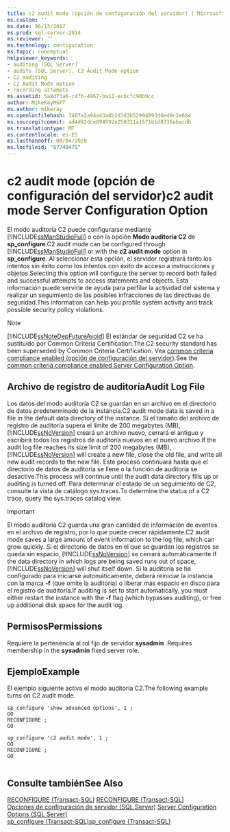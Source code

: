 ```yaml
---
title: c2 audit mode (opción de configuración del servidor) | Microsoft Docs
ms.custom: ''
ms.date: 06/13/2017
ms.prod: sql-server-2014
ms.reviewer: ''
ms.technology: configuration
ms.topic: conceptual
helpviewer_keywords:
- auditing [SQL Server]
- audits [SQL Server], C2 Audit Mode option
- C2 auditing
- C2 Audit Mode option
- recording attempts
ms.assetid: 5a8d73a6-c4f6-4967-ba11-ecbcfc90b9cc
author: MikeRayMSFT
ms.author: mikeray
ms.openlocfilehash: 3407a2a94a43adb2d3d3b52994093d6ed0c2e684
ms.sourcegitcommit: ad4d92dce894592a259721a1571b1d8736abacdb
ms.translationtype: MT
ms.contentlocale: es-ES
ms.lasthandoff: 08/04/2020
ms.locfileid: "87749475"
---
```

# <a name="c2-audit-mode-server-configuration-option"></a><span data-ttu-id="c95da-102">c2 audit mode (opción de configuración del servidor)</span><span class="sxs-lookup"><span data-stu-id="c95da-102">c2 audit mode Server Configuration Option</span></span>
  <span data-ttu-id="c95da-103">El modo auditoría C2 puede configurarse mediante [!INCLUDE[ssManStudioFull](../../includes/ssmanstudiofull-md.md)] o con la opción **Modo auditoría C2** de **sp_configure**.</span><span class="sxs-lookup"><span data-stu-id="c95da-103">C2 audit mode can be configured through [!INCLUDE[ssManStudioFull](../../includes/ssmanstudiofull-md.md)] or with the **c2 audit mode** option in **sp_configure**.</span></span> <span data-ttu-id="c95da-104">Al seleccionar esta opción, el servidor registrará tanto los intentos sin éxito como los intentos con éxito de acceso a instrucciones y objetos.</span><span class="sxs-lookup"><span data-stu-id="c95da-104">Selecting this option will configure the server to record both failed and successful attempts to access statements and objects.</span></span> <span data-ttu-id="c95da-105">Esta información puede servirle de ayuda para perfilar la actividad del sistema y realizar un seguimiento de las posibles infracciones de las directivas de seguridad.</span><span class="sxs-lookup"><span data-stu-id="c95da-105">This information can help you profile system activity and track possible security policy violations.</span></span>  
  
> [!NOTE]  
>  [!INCLUDE[ssNoteDepFutureAvoid](../../includes/ssnotedepfutureavoid-md.md)] <span data-ttu-id="c95da-106">El estándar de seguridad C2 se ha sustituido por Common Criteria Certification.</span><span class="sxs-lookup"><span data-stu-id="c95da-106">The C2 security standard has been superseded by Common Criteria Certification.</span></span> <span data-ttu-id="c95da-107">Vea [common criteria compliance enabled (opción de configuración del servidor)](common-criteria-compliance-enabled-server-configuration-option.md).</span><span class="sxs-lookup"><span data-stu-id="c95da-107">See the [common criteria compliance enabled Server Configuration Option](common-criteria-compliance-enabled-server-configuration-option.md).</span></span>  
  
## <a name="audit-log-file"></a><span data-ttu-id="c95da-108">Archivo de registro de auditoría</span><span class="sxs-lookup"><span data-stu-id="c95da-108">Audit Log File</span></span>  
 <span data-ttu-id="c95da-109">Los datos del modo auditoría C2 se guardan en un archivo en el directorio de datos predeterminado de la instancia.</span><span class="sxs-lookup"><span data-stu-id="c95da-109">C2 audit mode data is saved in a file in the default data directory of the instance.</span></span> <span data-ttu-id="c95da-110">Si el tamaño del archivo de registro de auditoría supera el límite de 200 megabytes (MB), [!INCLUDE[ssNoVersion](../../includes/ssnoversion-md.md)] creará un archivo nuevo, cerrará el antiguo y escribirá todos los registros de auditoría nuevos en el nuevo archivo.</span><span class="sxs-lookup"><span data-stu-id="c95da-110">If the audit log file reaches its size limit of 200 megabytes (MB), [!INCLUDE[ssNoVersion](../../includes/ssnoversion-md.md)] will create a new file, close the old file, and write all new audit records to the new file.</span></span> <span data-ttu-id="c95da-111">Este proceso continuará hasta que el directorio de datos de auditoría se llene o la función de auditoría se desactive.</span><span class="sxs-lookup"><span data-stu-id="c95da-111">This process will continue until the audit data directory fills up or auditing is turned off.</span></span> <span data-ttu-id="c95da-112">Para determinar el estado de un seguimiento de C2, consulte la vista de catálogo sys.traces.</span><span class="sxs-lookup"><span data-stu-id="c95da-112">To determine the status of a C2 trace, query the sys.traces catalog view.</span></span>  
  
> [!IMPORTANT]  
>  <span data-ttu-id="c95da-113">El modo auditoría C2 guarda una gran cantidad de información de eventos en el archivo de registro, por lo que puede crecer rápidamente.</span><span class="sxs-lookup"><span data-stu-id="c95da-113">C2 audit mode saves a large amount of event information to the log file, which can grow quickly.</span></span> <span data-ttu-id="c95da-114">Si el directorio de datos en el que se guardan los registros se queda sin espacio, [!INCLUDE[ssNoVersion](../../includes/ssnoversion-md.md)] se cerrará automáticamente.</span><span class="sxs-lookup"><span data-stu-id="c95da-114">If the data directory in which logs are being saved runs out of space, [!INCLUDE[ssNoVersion](../../includes/ssnoversion-md.md)] will shut itself down.</span></span> <span data-ttu-id="c95da-115">Si la auditoría se ha configurado para iniciarse automáticamente, deberá reiniciar la instancia con la marca **-f** (que omite la auditoría) o liberar más espacio en disco para el registro de auditoría.</span><span class="sxs-lookup"><span data-stu-id="c95da-115">If auditing is set to start automatically, you must either restart the instance with the **-f** flag (which bypasses auditing), or free up additional disk space for the audit log.</span></span>  
  
## <a name="permissions"></a><span data-ttu-id="c95da-116">Permisos</span><span class="sxs-lookup"><span data-stu-id="c95da-116">Permissions</span></span>  
 <span data-ttu-id="c95da-117">Requiere la pertenencia al rol fijo de servidor **sysadmin** .</span><span class="sxs-lookup"><span data-stu-id="c95da-117">Requires membership in the **sysadmin** fixed server role.</span></span>  
  
## <a name="example"></a><span data-ttu-id="c95da-118">Ejemplo</span><span class="sxs-lookup"><span data-stu-id="c95da-118">Example</span></span>  
 <span data-ttu-id="c95da-119">El ejemplo siguiente activa el modo auditoría C2.</span><span class="sxs-lookup"><span data-stu-id="c95da-119">The following example turns on C2 audit mode.</span></span>  
  
```  
sp_configure 'show advanced options', 1 ;  
GO  
RECONFIGURE ;  
GO  
  
sp_configure 'c2 audit mode', 1 ;  
GO  
RECONFIGURE ;  
GO  
  
```  
  
## <a name="see-also"></a><span data-ttu-id="c95da-120">Consulte también</span><span class="sxs-lookup"><span data-stu-id="c95da-120">See Also</span></span>  
 <span data-ttu-id="c95da-121">[RECONFIGURE &#40;Transact-SQL&#41;](/sql/t-sql/language-elements/reconfigure-transact-sql) </span><span class="sxs-lookup"><span data-stu-id="c95da-121">[RECONFIGURE &#40;Transact-SQL&#41;](/sql/t-sql/language-elements/reconfigure-transact-sql) </span></span>  
 <span data-ttu-id="c95da-122">[Opciones de configuración de servidor &#40;SQL Server&#41;](server-configuration-options-sql-server.md) </span><span class="sxs-lookup"><span data-stu-id="c95da-122">[Server Configuration Options &#40;SQL Server&#41;](server-configuration-options-sql-server.md) </span></span>  
 [<span data-ttu-id="c95da-123">sp_configure &#40;Transact-SQL&#41;</span><span class="sxs-lookup"><span data-stu-id="c95da-123">sp_configure &#40;Transact-SQL&#41;</span></span>](/sql/relational-databases/system-stored-procedures/sp-configure-transact-sql)  
  
  
